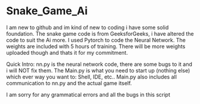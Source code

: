 # Snake_Game_Ai

I am new to github and im kind of new to coding i have some solid foundation.
The snake game code is from GeeksforGeeks, i have altered the code to suit the Ai more.
I used Pytorch to code the Neural Network.
The weights are included with 5 hours of training.
There will be more weights uploaded though and thats it for my commitment.

Quick Intro:
nn.py is the neural network code, there are some bugs to it and i will NOT fix them.
The Main.py is what you need to start up (nothing else) which ever way you want to: Shell, IDE, etc..
Main.py also includes all communication to nn.py and the actual game itself.

I am sorry for any grammatical errors and all the bugs in this script
